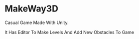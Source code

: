 # MakeWay3D

Casual Game Made With Unity.

It Has Editor To Make Levels And Add New Obstacles To Game
